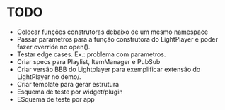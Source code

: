 
# TODO

* Colocar funções construtoras debaixo de um mesmo namespace
* Passar parametros para a função construtora do LightPlayer
  e poder fazer override no open().
* Testar edge cases. Ex.: problema com parametros.
* Criar specs para Playlist, ItemManager e PubSub
* Criar versão BBB do Lightplayer para exemplificar extensão
  do LightPlayer no demo/.
* Criar template para gerar estrutura 
* Esquema de teste por widget/plugin
* ESquema de teste por app

